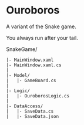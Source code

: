 # Ouroboros
A variant of the Snake game.

You always run after your tail.

SnakeGame/

    |- MainWindow.xaml
    |- MainWindow.xaml.cs
    |
    |- Model/
    |   |- GameBoard.cs
    |
    |- Logic/
    |   |- OuroborosLogic.cs
    |
    |- DataAccess/
    |   |- SaveData.cs
    |   |- SaveData.json